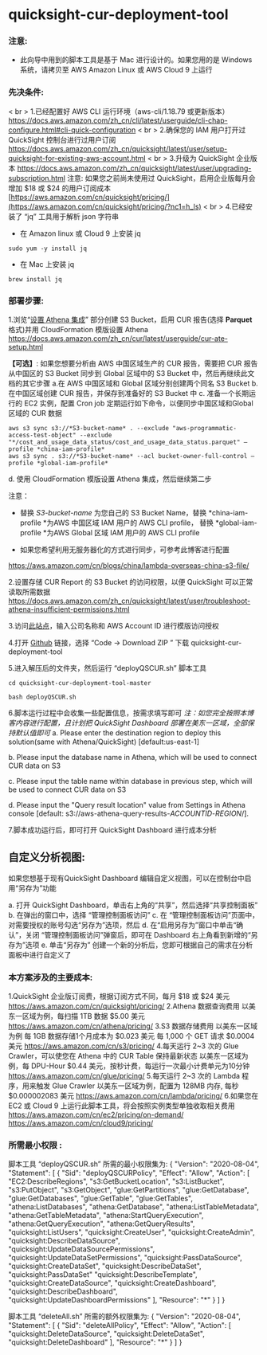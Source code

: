 # quicksight-cur-deployment-tool

### 注意: 

* 此向导中用到的脚本工具是基于 Mac 进行设计的。如果您用的是 Windows 系统，请拷贝至 AWS Amazon Linux 或 AWS Cloud 9 上运行

### **先决条件:**
< br >
1.已经配置好 AWS CLI 运行环境（aws-cli/1.18.79 或更新版本）
    https://docs.aws.amazon.com/zh_cn/cli/latest/userguide/cli-chap-configure.html#cli-quick-configuration
< br >
2.确保您的 IAM 用户打开过 QuickSight 控制台进行过用户订阅
    https://docs.aws.amazon.com/zh_cn/quicksight/latest/user/setup-quicksight-for-existing-aws-account.html
< br >
3.升级为 QuickSight 企业版本
    https://docs.aws.amazon.com/zh_cn/quicksight/latest/user/upgrading-subscription.html
    注意: 如果您之前尚未使用过 QuickSight，启用企业版每月会增加 $18 或 $24 的用户订阅成本
    [https://aws.amazon.com/cn/quicksight/pricing/](https://aws.amazon.com/cn/quicksight/pricing/?nc1=h_ls)
< br >
4.已经安装了 “jq” 工具用于解析 json 字符串

*   在 Amazon linux 或 Cloud 9 上安装 jq

```
sudo yum -y install jq
```

*   在 Mac 上安装 jq

```
brew install jq
```




### **部署步骤:**

1.浏览“[设置 Athena 集成](https://docs.aws.amazon.com/zh_cn/cur/latest/userguide/cur-ate-setup.html)” 部分创建 S3 Bucket，启用 CUR 报告(选择 **Parquet** 格式)并用 CloudFormation 模版设置 Athena
https://docs.aws.amazon.com/zh_cn/cur/latest/userguide/cur-ate-setup.html

**【可选】**: 如果您想要分析由 AWS 中国区域生产的 CUR 报告，需要把 CUR 报告从中国区的 S3 Bucket 同步到 Global 区域中的 S3 Bucket 中，然后再继续此文档的其它步骤
a.在 AWS 中国区域和 Global 区域分别创建两个同名 S3 Bucket
b. 在中国区域创建 CUR 报告，并保存到准备好的 S3 Bucket 中
c. 准备一个长期运行的 EC2 实例，配置 Cron job 定期运行如下命令，以便同步中国区域和Global区域的 CUR 数据

```
aws s3 sync s3://*S3-bucket-name* . --exclude "aws-programmatic-access-test-object" --exclude "*/cost_and_usage_data_status/cost_and_usage_data_status.parquet" —profile *china-iam-profile*
aws s3 sync . s3://*S3-bucket-name* --acl bucket-owner-full-control —profile *global-iam-profile*
```

d. 使用 CloudFormation 模版设置 Athena 集成，然后继续第二步

注意：

* 替换 *S3-bucket-name* 为您自己的 S3 Bucket Name，替换 *china-iam-profile *为AWS 中国区域 IAM 用户的 AWS CLI profile， 替换  *global-iam-profile *为AWS Global 区域 IAM 用户的 AWS CLI profile

* 如果您希望利用无服务器化的方式进行同步，可参考此博客进行配置

https://aws.amazon.com/cn/blogs/china/lambda-overseas-china-s3-file/

2.设置存储 CUR Report 的 S3 Bucket 的访问权限，以便 QuickSight 可以正常读取所需数据
    https://docs.aws.amazon.com/zh_cn/quicksight/latest/user/troubleshoot-athena-insufficient-permissions.html

3.访问[此站点](https://d12s69h9il8nze.cloudfront.net/)，输入公司名称和 AWS Account ID 进行模版访问授权

4.打开 [Github](https://github.com/adamhucn/quicksight-cur-deployment-tool) 链接，选择 “Code → Download ZIP ” 下载 quicksight-cur-deployment-tool[](https://github.com/adamhucn/quicksight-cur-deployment-tool)

5.进入解压后的文件夹，然后运行  “deployQSCUR.sh” 脚本工具

```
cd quicksight-cur-deployment-tool-master
```

```
bash deployQSCUR.sh
```


6.脚本运行过程中会收集一些配置信息，按需求填写即可
*注：如您完全按照本博客内容进行配置，且计划把 QuickSight Dashboard 部署在美东一区域，全部保持默认值即可*
a. Please enter the destination region to deploy this solution(same with Athena/QuickSight) [default:us-east-1]

b. Please input the database name in Athena, which will be used to connect CUR data on S3

c. Please input the table name within database in previous step, which will be used to connect CUR data on S3

d. Please input the "Query result location" value from Settings in Athena console [default: s3://aws-athena-query-results-*ACCOUNTID*-*REGION*/].

7.脚本成功运行后，即可打开 QuickSight Dashboard 进行成本分析

## **自定义分析视图:**

如果您想基于现有QuickSight Dashboard 编辑自定义视图，可以在控制台中启用“另存为”功能

a. 打开 QuickSight Dashboard，单击右上角的“共享”，然后选择“共享控制面板”
b. 在弹出的窗口中，选择 “管理控制面板访问”
c. 在 “管理控制面板访问”页面中，对需要授权的账号勾选“另存为”选项，然后
d. 在“启用另存为”窗口中单击“确认”，关闭 “管理控制面板访问”弹窗后，即可在 Dashboard 右上角看到新增的“另存为”选项
e. 单击“另存为” 创建一个新的分析后，您即可根据自己的需求在分析面板中进行自定义了


### 本方案涉及的主要成本:

1.QuickSight 企业版订阅费，根据订阅方式不同，每月 $18 或 $24 美元
    https://aws.amazon.com/cn/quicksight/pricing/
2.Athena 数据查询费用
    以美东一区域为例，每扫描 1TB 数据 $5.00 美元
    https://aws.amazon.com/cn/athena/pricing/
3.S3 数据存储费用
    以美东一区域为例
    每 1GB 数据存储1个月成本为 $0.023 美元
    每 1,000 个 GET 请求 $0.0004 美元
    https://aws.amazon.com/cn/s3/pricing/
4.每天运行 2~3 次的 Glue Crawler，可以使您在 Athena 中的 CUR Table 保持最新状态
    以美东一区域为例，每 DPU-Hour $0.44 美元，按秒计费，每运行一次最小计费单元为10分钟
    https://aws.amazon.com/cn/glue/pricing/
5.每天运行 2~3 次的 Lambda 程序，用来触发 Glue Crawler 
    以美东一区域为例，配置为 128MB 内存, 每秒 $0.000002083 美元
    https://aws.amazon.com/cn/lambda/pricing/
6.如果您在 EC2 或 Cloud 9 上运行此脚本工具，将会按照实例类型单独收取相关费用
    https://aws.amazon.com/cn/ec2/pricing/on-demand/
    https://aws.amazon.com/cn/cloud9/pricing/

### **所需最小权限 :**

脚本工具 “deployQSCUR.sh” 所需的最小权限集为:
{
 "Version": "2020-08-04",
 "Statement": [
 {
 "Sid": "deployQSCURPolicy",
 "Effect": "Allow",
 "Action": [
"EC2:DescribeRegions",
"s3:GetBucketLocation",
"s3:ListBucket",
"s3:PutObject",
 "s3:GetObject",
 "glue:GetPartitions",
"glue:GetDatabase",
"glue:GetDatabases",
"glue:GetTable",
"glue:GetTables",
"athena:ListDatabases",
 "athena:GetDatabase",
"athena:ListTableMetadata",
"athena:GetTableMetadata",
"athena:StartQueryExecution",
"athena:GetQueryExecution",
"athena:GetQueryResults",
"quicksight:ListUsers",
"quicksight:CreateUser",
"quicksight:CreateAdmin",
 "quicksight:DescribeDataSource",
"quicksight:UpdateDataSourcePermissions",
 "quicksight:UpdateDataSetPermissions",
 "quicksight:PassDataSource",
"quicksight:CreateDataSet",
"quicksight:DescribeDataSet",
"quicksight:PassDataSet"
 "quicksight:DescribeTemplate",
"quicksight:CreateDataSource",
"quicksight:CreateDashboard",
"quicksight:DescribeDashboard",
 "quicksight:UpdateDashboardPermissions"
 ],
 "Resource": "*"
 }
 ]
}

脚本工具 “deleteAll.sh” 所需的额外权限集为:
{
 "Version": "2020-08-04",
 "Statement": [
 {
 "Sid": "deleteAllPolicy",
 "Effect": "Allow",
 "Action": [
"quicksight:DeleteDataSource",
"quicksight:DeleteDataSet",
"quicksight:DeleteDashboard"
 ],
 "Resource": "*"
 }
 ]
}
